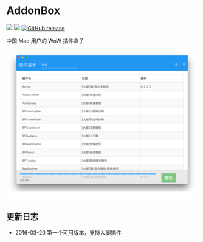 # AddonBox
[![](https://img.shields.io/badge/Mac-Only-orange.svg)]()
[![](https://img.shields.io/badge/Tested%20on-OSX%2010.11.4-green.svg)]()
[![GitHub release](https://img.shields.io/github/release/codebear4/AddonBox.svg)](https://github.com/codebear4/AddonBox/releases)

中国 Mac 用户的 WoW 插件盒子

![ScreenShot](/screenshots/AddonBox.png)

## 更新日志
 * 2016-03-20 第一个可用版本，支持大脚插件
